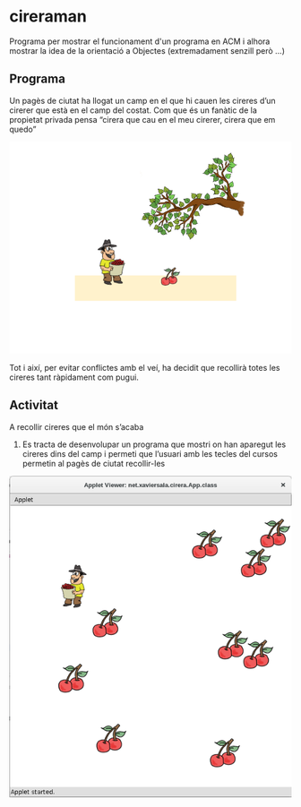 # cireraman
Programa per mostrar el funcionament d'un programa en ACM i alhora mostrar la idea de la orientació a Objectes (extremadament senzill però ...)

Programa
---------------
Un pagès de ciutat ha llogat un camp en el que hi cauen les cireres d’un cirerer que està en el camp del costat. Com que és un fanàtic de la propietat privada pensa “cirera que cau en el meu cirerer, cirera que em quedo”

![recollidor](README/recollidor.png)

Tot i així, per evitar conflictes amb el veí, ha decidit que recollirà totes les cireres tant ràpidament com pugui.

Activitat
-----------------
A recollir cireres que el món s’acaba

1. Es tracta de desenvolupar un programa que mostri on han aparegut les cireres dins del camp i permeti que l’usuari amb les tecles del cursos permetin al pagès de ciutat recollir-les

![cireraMan](README/cireraMan.png)
